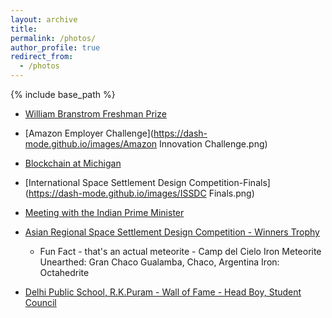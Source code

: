 ```yaml
---
layout: archive
title:
permalink: /photos/
author_profile: true
redirect_from:
  - /photos
---
```

{% include base_path %}

* [William Branstrom Freshman Prize](https://dash-mode.github.io/images/avatar_dash.png)

* [Amazon Employer Challenge](https://dash-mode.github.io/images/Amazon Innovation Challenge.png)

* [Blockchain at Michigan](https://dash-mode.github.io/images/teaching_BAM.png)

* [International Space Settlement Design Competition-Finals](https://dash-mode.github.io/images/ISSDC Finals.png)

* [Meeting with the Indian Prime Minister](https://dash-mode.github.io/images/PM_Modi.png)

* [Asian Regional Space Settlement Design Competition - Winners Trophy](https://dash-mode.github.io/images/ARSSDC_winner_trophy.png)
  * Fun Fact - that's an actual meteorite - Camp del Cielo Iron Meteorite Unearthed: Gran Chaco Gualamba, Chaco, Argentina Iron: Octahedrite

* [Delhi Public School, R.K.Puram - Wall of Fame - Head Boy, Student Council](https://dash-mode.github.io/images/wall_of_fame.png)

